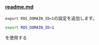 ### [readme.md](file:///home/altair/ros2_haru/readme.md)

`export ROS_DOMAIN_ID=1`の設定を追加します。

```bash
export ROS_DOMAIN_ID=1
```
を使用する